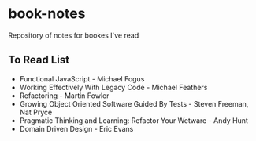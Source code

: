 # book-notes

Repository of notes for bookes I've read

## To Read List
- Functional JavaScript - Michael Fogus
- Working Effectively With Legacy Code - Michael Feathers 
- Refactoring - Martin Fowler
- Growing Object Oriented Software Guided By Tests - Steven Freeman, Nat Pryce
- Pragmatic Thinking and Learning: Refactor Your Wetware - Andy Hunt
- Domain Driven Design - Eric Evans
